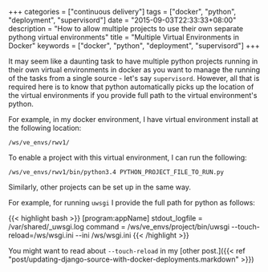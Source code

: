 +++
categories = ["continuous delivery"]
tags = ["docker", "python", "deployment", "supervisord"]
date = "2015-09-03T22:33:33+08:00"
description = "How to allow multiple projects to use their own separate pythong virtual environments"
title = "Multiple Virtual Environments in Docker"
keywords = ["docker", "python", "deployment", "supervisord"]
+++

It may seem like a daunting task to have multiple python projects running in their own virtual environments in docker as you want to manage the running of the tasks from a single source - let's say `supervisord`.
However, all that is required here is to know that python automatically picks up the location of the virtual environments if you provide full path to the virtual environment's python.
 
For example, in my docker environment, I have virtual environment install at the following location:

    /ws/ve_envs/rwv1/
    
To enable a project with this virtual environment, I can run the following:

    /ws/ve_envs/rwv1/bin/python3.4 PYTHON_PROJECT_FILE_TO_RUN.py

Similarly, other projects can be set up in the same way. 

For example, for running `uwsgi` I provide the full path for python as follows:

{{< highlight bash >}}
[program:appName]
stdout_logfile = /var/shared/_uwsgi.log
command = /ws/ve_envs/project/bin/uwsgi --touch-reload=/ws/wsgi.ini --ini /ws/wsgi.ini
{{< /highlight >}}

You might want to read about `--touch-reload` in my [other post.]({{< ref "post/updating-django-source-with-docker-deployments.markdown" >}})